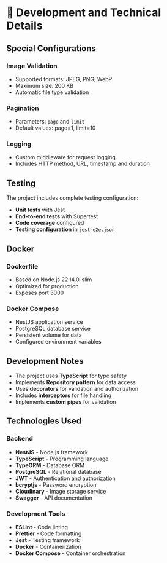 # 🔧 Development and Technical Details

## Special Configurations

### Image Validation

- Supported formats: JPEG, PNG, WebP
- Maximum size: 200 KB
- Automatic file type validation

### Pagination

- Parameters: `page` and `limit`
- Default values: page=1, limit=10

### Logging

- Custom middleware for request logging
- Includes HTTP method, URL, timestamp and duration

## Testing

The project includes complete testing configuration:

- **Unit tests** with Jest
- **End-to-end tests** with Supertest
- **Code coverage** configured
- **Testing configuration** in `jest-e2e.json`

## Docker

### Dockerfile

- Based on Node.js 22.14.0-slim
- Optimized for production
- Exposes port 3000

### Docker Compose

- NestJS application service
- PostgreSQL database service
- Persistent volume for data
- Configured environment variables

## Development Notes

- The project uses **TypeScript** for type safety
- Implements **Repository pattern** for data access
- Uses **decorators** for validation and authorization
- Includes **interceptors** for file handling
- Implements **custom pipes** for validation

## Technologies Used

### Backend

- **NestJS** - Node.js framework
- **TypeScript** - Programming language
- **TypeORM** - Database ORM
- **PostgreSQL** - Relational database
- **JWT** - Authentication and authorization
- **bcryptjs** - Password encryption
- **Cloudinary** - Image storage service
- **Swagger** - API documentation

### Development Tools

- **ESLint** - Code linting
- **Prettier** - Code formatting
- **Jest** - Testing framework
- **Docker** - Containerization
- **Docker Compose** - Container orchestration 